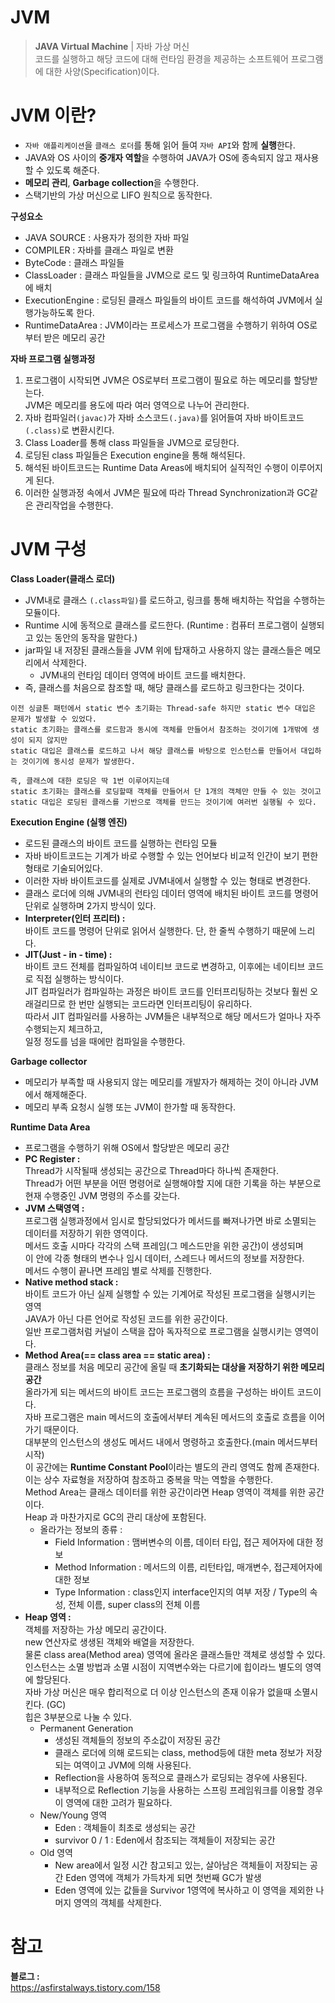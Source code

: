 JVM
=============
> **JAVA Virtual Machine** | 자바 가상 머신     
> 코드를 실행하고 해당 코드에 대해 런타임 환경을 제공하는 소프트웨어 프로그램에 대한 사양(Specification)이다.    

# JVM 이란?   
* `자바 애플리케이션`을 `클래스 로더`를 통해 읽어 들여 `자바 API`와 함께 **실행**한다.      
* JAVA와 OS 사이의 **중개자 역할**을 수행하여 JAVA가 OS에 종속되지 않고 재사용할 수 있도록 해준다.     
* **메모리 관리**, **Garbage collection**을 수행한다.   
* 스택기반의 가상 머신으로 LIFO 원칙으로 동작한다.   

**구성요소**
* JAVA SOURCE : 사용자가 정의한 자바 파일
* COMPILER : 자바를 클래스 파일로 변환
* ByteCode : 클래스 파일들
* ClassLoader : 클래스 파일들을 JVM으로 로드 및 링크하여 RuntimeDataArea에 배치
* ExecutionEngine : 로딩된 클래스 파일들의 바이트 코드를 해석하여 JVM에서 실행가능하도록 한다.
* RuntimeDataArea : JVM이라는 프로세스가 프로그램을 수행하기 위하여 OS로부터 받은 메모리 공간

**자바 프로그램 실행과정**
1. 프로그램이 시작되면 JVM은 OS로부터 프로그램이 필요로 하는 메모리를 할당받는다.      
JVM은 메모리를 용도에 따라 여러 영역으로 나누어 관리한다.   
2. 자바 컴파일러`(javac)`가 자바 소스코드`(.java)`를 읽어들여 자바 바이트코드`(.class)`로 변환시킨다.  
3. Class Loader를 통해 class 파일들을 JVM으로 로딩한다.   
4. 로딩된 class 파일들은 Execution engine을 통해 해석된다.     
5. 해석된 바이트코드는 Runtime Data Areas에 배치되어 실직적인 수행이 이루어지게 된다.      
6. 이러한 실행과정 속에서 JVM은 필요에 따라 Thread Synchronization과 GC같은 관리작업을 수행한다.    

# JVM 구성  
**Class Loader(클래스 로더)**      
* JVM내로 클래스 `(.class파일)`를 로드하고, 링크를 통해 배치하는 작업을 수행하는 모듈이다.     
* Runtime 시에 동적으로 클래스를 로드한다. (Runtime : 컴퓨터 프로그램이 실행되고 있는 동안의 동작을 말한다.)      
* jar파일 내 저장된 클래스들을 JVM 위에 탑재하고 사용하지 않는 클래스들은 메모리에서 삭제한다.      
  * JVM내의 런타임 데이터 영역에 바이트 코드를 배치한다.   
* 즉, 클래스를 처음으로 참조할 때, 해당 클래스를 로드하고 링크한다는 것이다.   

```
이전 싱글톤 패턴에서 static 변수 초기화는 Thread-safe 하지만 static 변수 대입은 문제가 발생할 수 있었다.
static 초기화는 클래스를 로드함과 동시에 객체를 만들어서 참조하는 것이기에 1개밖에 생성이 되지 않지만
static 대입은 클래스를 로드하고 나서 해당 클래스를 바탕으로 인스턴스를 만들어서 대입하는 것이기에 동시성 문제가 발생한다.
 
즉, 클래스에 대한 로딩은 딱 1번 이루어지는데     
static 초기화는 클래스를 로딩할때 객체를 만들어서 단 1개의 객체만 만들 수 있는 것이고    
static 대입은 로딩된 클래스를 기반으로 객체를 만드는 것이기에 여러번 실행될 수 있다.     
```

**Execution Engine (실행 엔진)**
* 로드된 클래스의 바이트 코드를 실행하는 런타임 모듈      
* 자바 바이트코드는 기계가 바로 수행할 수 있는 언어보다 비교적 인간이 보기 편한 형태로 기술되어있다.
* 이러한 자바 바이트코드를 실제로 JVM내에서 실행할 수 있는 형태로 변경한다.     
* 클래스 로더에 의해 JVM내의 런타임 데이터 영역에 배치된 바이트 코드를 명령어 단위로 실행하며 2가지 방식이 있다.   
* **Interpreter(인터 프리터) :**    
바이트 코드를 명령어 단위로 읽어서 실행한다. 단, 한 줄씩 수행하기 때문에 느리다.      
* **JIT(Just - in - time) :**    
바이트 코드 전체를 컴파일하여 네이티브 코드로 변경하고, 이후에는 네이티브 코드로 직접 실행하는 방식이다.   
JIT 컴파일러가 컴파일하는 과정은 바이트 코드를 인터프리팅하는 것보다 훨씬 오래걸리므로 한 번만 실행되는 코드라면 인터프리팅이 유리하다.   
따라서 JIT 컴파일러를 사용하는 JVM들은 내부적으로 해당 메서드가 얼마나 자주 수행되는지 체크하고,  
일정 정도를 넘을 때에만 컴파일을 수행한다.   

**Garbage collector**
* 메모리가 부족할 때 사용되지 않는 메모리를 개발자가 해제하는 것이 아니라 JVM에서 해제해준다.   
* 메모리 부족 요청시 실행 또는 JVM이 한가할 때 동작한다.   
      
**Runtime Data Area**       
* 프로그램을 수행하기 위해 OS에서 할당받은 메모리 공간       
* **PC Register :**     
Thread가 시작될때 생성되는 공간으로 Thread마다 하나씩 존재한다.    
Thread가 어떤 부분을 어떤 명령어로 실행해야할 지에 대한 기록을 하는 부분으로 현재 수행중인 JVM 명령의 주소를 갖는다.    
* **JVM 스택영역 :**     
프로그램 실행과정에서 임시로 할당되었다가 메서드를 빠져나가면 바로 소멸되는 데이터를 저장하기 위한 영역이다.     
메서드 호출 시마다 각각의 스택 프레임(그 메스드만을 위한 공간)이 생성되며       
이 안에 각종 형태의 변수나 임시 데이터, 스레드나 메서드의 정보를 저장한다.             
메서드 수행이 끝나면 프레임 별로 삭제를 진행한다.           
* **Native method stack :**        
바이트 코드가 아닌 실제 실행할 수 있는 기계어로 작성된 프로그램을 실행시키는 영역            
JAVA가 아닌 다른 언어로 작성된 코드를 위한 공간이다.        
일반 프로그램처럼 커널이 스택을 잡아 독자적으로 프로그램을 실행시키는 영역이다.         
* **Method Area(== class area == static area) :**         
클래스 정보를 처음 메모리 공간에 올릴 때 **초기화되는 대상을 저장하기 위한 메모리 공간**       
올라가게 되는 메서드의 바이트 코드는 프로그램의 흐름을 구성하는 바이트 코드이다.     
자바 프로그램은 main 메서드의 호출에서부터 계속된 메서드의 호출로 흐름을 이어가기 때문이다.       
대부분의 인스턴스의 생성도 메서드 내에서 명령하고 호출한다.(main 메서드부터 시작)      
이 공간에는 **Runtime Constant Pool**이라는 별도의 관리 영역도 함께 존재한다.      
이는 상수 자료형을 저장하여 참조하고 중복을 막는 역할을 수행한다.    
Method Area는 클래스 데이터를 위한 공간이라면 
Heap 영역이 객체를 위한 공간이다.   
Heap 과 마찬가지로 GC의 관리 대상에 포함된다.   
  * 올라가는 정보의 종류 : 
    * Field Information : 맴버변수의 이름, 데이터 타입, 접근 제어자에 대한 정보     
    * Method Information : 메서드의 이름, 리턴타입, 매개변수, 접근제어자에 대한 정보       
    * Type Information : class인지 interface인지의 여부 저장 / Type의 속성, 전체 이름, super class의 전체 이름         
* **Heap 영역 :**     
객체를 저장하는 가상 메모리 공간이다.         
new 연산자로 생생된 객체와 배열을 저장한다.        
물론 class area(Method area) 영역에 올라온 클래스들만 객체로 생성할 수 있다.     
인스턴스는 소멸 방법과 소멸 시점이 지역변수와는 다르기에 힙이라느 별도의 영역에 할당된다.   
자바 가상 머신은 매우 합리적으로 더 이상 인스턴스의 존재 이유가 없을때 소멸시킨다. (GC)   
힙은 3부분으로 나눌 수 있다.   
  * Permanent Generation   
    * 생성된 객체들의 정보의 주소값이 저장된 공간
    * 클래스 로더에 의해 로드되는 class, method등에 대한 meta 정보가 저장되는 여역이고 JVM에 의해 사용된다.   
    * Reflection을 사용하여 동적으로 클래스가 로딩되는 경우에 사용된다.
    * 내부적으로 Reflection 기능을 사용하는 스프링 프레임워크를 이용할 경우 이 영역에 대한 고려가 필요하다.   
  * New/Young 영역
    * Eden : 객체들이 최초로 생성되는 공간  
    * survivor 0 / 1 : Eden에서 참조되는 객체들이 저장되는 공간  
  * Old 영역  
    * New area에서 일정 시간 참고되고 있는, 살아남은 객체들이 저장되는 공간 Eden 영역에 객체가 가득차게 되면 첫번째 GC가 발생  
    * Eden 영역에 있는 값들을 Survivor 1영역에 복사하고 이 영역을 제외한 나머지 영역의 객체를 삭제한다.   
    
# 참고 
**블로그 :**    
https://asfirstalways.tistory.com/158   






